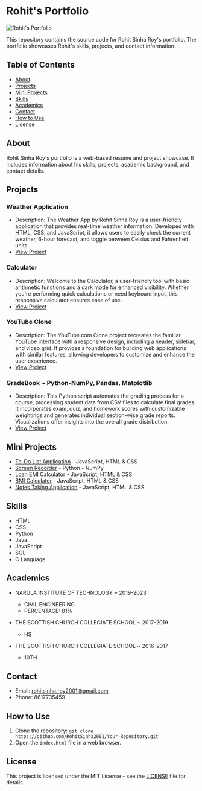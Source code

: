 # Rohit's Portfolio

![Rohit's Portfolio](https://lh3.googleusercontent.com/a/ACg8ocLS_xh_k6wLaExe3wNbWv9J0eQfHn5wbAY3rM6x4v1FIKSy=s288-c-no)

This repository contains the source code for Rohit Sinha Roy's portfolio. The portfolio showcases Rohit's skills, projects, and contact information.

## Table of Contents
- [About](#about)
- [Projects](#projects)
- [Mini Projects](#mini-projects)
- [Skills](#skills)
- [Academics](#academics)
- [Contact](#contact)
- [How to Use](#how-to-use)
- [License](#license)

## About

Rohit Sinha Roy's portfolio is a web-based resume and project showcase. It includes information about his skills, projects, academic background, and contact details.

## Projects

### Weather Application
- Description: The Weather App by Rohit Sinha Roy is a user-friendly application that provides real-time weather information. Developed with HTML, CSS, and JavaScript, it allows users to easily check the current weather, 6-hour forecast, and toggle between Celsius and Fahrenheit units.
- [View Project](https://rohitsinha2001.github.io/Weather-Application/)

### Calculator
- Description: Welcome to the Calculator, a user-friendly tool with basic arithmetic functions and a dark mode for enhanced visibility. Whether you're performing quick calculations or need keyboard input, this responsive calculator ensures ease of use.
- [View Project](https://rohitsinha2001.github.io/Calculator/)

### YouTube Clone
- Description: The YouTube.com Clone project recreates the familiar YouTube interface with a responsive design, including a header, sidebar, and video grid. It provides a foundation for building web applications with similar features, allowing developers to customize and enhance the user experience.
- [View Project](https://rohitsinha2001.github.io/Youtube/)

### GradeBook ~ Python-NumPy, Pandas, Matplotlib
- Description: This Python script automates the grading process for a course, processing student data from CSV files to calculate final grades. It incorporates exam, quiz, and homework scores with customizable weightings and generates individual section-wise grade reports. Visualizations offer insights into the overall grade distribution.
- [View Project](https://github.com/RohitSinha2001/GradeBook-Project)

## Mini Projects

- [To-Do List Application](https://rohitsinha2001.github.io/to-do-list/) - JavaScript, HTML & CSS
- [Screen Recorder](https://github.com/RohitSinha2001/ScreenRecoder) - Python - NumPy
- [Loan EMI Calculator](https://rohitsinha2001.github.io/Loan-EMI-Calculator/) - JavaScript, HTML & CSS
- [BMI Calculator](https://rohitsinha2001.github.io/BMI-calculator/) - JavaScript, HTML & CSS
- [Notes Taking Application](https://rohitsinha2001.github.io/Notes-Taking-Application/) - JavaScript, HTML & CSS

## Skills

- HTML
- CSS
- Python
- Java
- JavaScript
- SQL
- C Language

## Academics

- NARULA INSTITUTE OF TECHNOLOGY ~ 2019-2023
  - CIVIL ENGINEERING
  - PERCENTAGE: 81%

- THE SCOTTISH CHURCH COLLEGIATE SCHOOL ~ 2017-2019
  - HS

- THE SCOTTISH CHURCH COLLEGIATE SCHOOL ~ 2016-2017
  - 10TH

## Contact

- Email: rohitsinha.roy2001@gmail.com
- Phone: 8617735459

## How to Use

1. Clone the repository: `git clone https://github.com/RohitSinha2001/Your-Repository.git`
2. Open the `index.html` file in a web browser.

## License

This project is licensed under the MIT License - see the [LICENSE](LICENSE) file for details.
